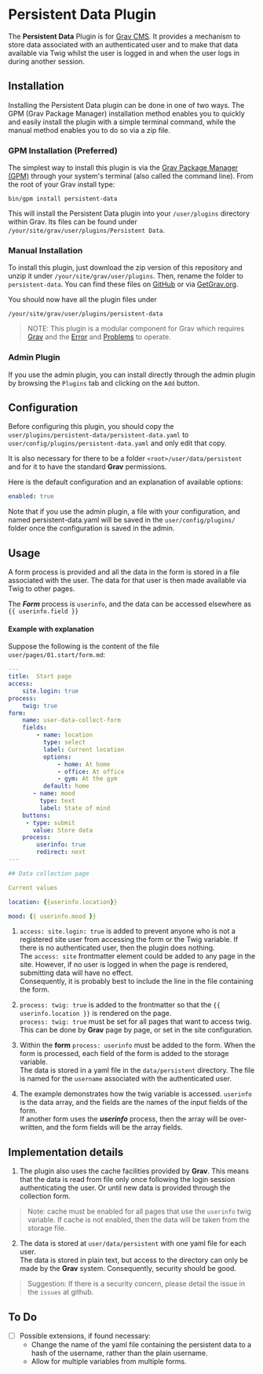 # Persistent Data Plugin

The **Persistent Data** Plugin is for [Grav CMS](http://github.com/getgrav/grav). It provides a mechanism to store data associated with an authenticated user and to make that data available via Twig whilst the user is logged in and when the user logs in during another session.

## Installation

Installing the Persistent Data plugin can be done in one of two ways. The GPM (Grav Package Manager) installation method enables you to quickly and easily install the plugin with a simple terminal command, while the manual method enables you to do so via a zip file.

### GPM Installation (Preferred)

The simplest way to install this plugin is via the [Grav Package Manager (GPM)](http://learn.getgrav.org/advanced/grav-gpm) through your system's terminal (also called the command line).  From the root of your Grav install type:

    bin/gpm install persistent-data

This will install the Persistent Data plugin into your `/user/plugins` directory within Grav. Its files can be found under `/your/site/grav/user/plugins/Persistent Data`.

### Manual Installation

To install this plugin, just download the zip version of this repository and unzip it under `/your/site/grav/user/plugins`. Then, rename the folder to `persistent-data`. You can find these files on [GitHub](https://github.com/r/grav-plugin-persistent-data) or via [GetGrav.org](http://getgrav.org/downloads/plugins#extras).

You should now have all the plugin files under

    /your/site/grav/user/plugins/persistent-data

> NOTE: This plugin is a modular component for Grav which requires [Grav](http://github.com/getgrav/grav) and the [Error](https://github.com/getgrav/grav-plugin-error) and [Problems](https://github.com/getgrav/grav-plugin-problems) to operate.

### Admin Plugin

If you use the admin plugin, you can install directly through the admin plugin by browsing the `Plugins` tab and clicking on the `Add` button.

## Configuration

Before configuring this plugin, you should copy the `user/plugins/persistent-data/persistent-data.yaml` to `user/config/plugins/persistent-data.yaml` and only edit that copy.

It is also necessary for there to be a folder `<root>/user/data/persistent` and for it to have the standard **Grav** permissions.

Here is the default configuration and an explanation of available options:

```yaml
enabled: true
```

Note that if you use the admin plugin, a file with your configuration, and named persistent-data.yaml will be saved in the `user/config/plugins/` folder once the configuration is saved in the admin.

## Usage

A form process is provided and all the data in the form is stored in a file associated with the user. The data for that user is then made available via Twig to other pages.

The ***Form*** process is `userinfo`, and the data can be accessed elsewhere as `{{ userinfo.field }}`

#### Example with explanation

Suppose the following is the content of the file `user/pages/01.start/form.md`:
``` yaml
---
title:  Start page
access:
    site.login: true
process:
    twig: true
form:
    name: user-data-collect-form
    fields:
        - name: location
          type: select
          label: Current location
          options:
              - home: At home
              - office: At office
              - gym: At the gym
          default: home
       - name: mood
         type: text
         label: State of mind
    buttons:
     - type: submit
       value: Store data
    process:
        userinfo: true
        redirect: next
---

## Data collection page

Current values

location: {{userinfo.location}}

mood: {{ userinfo.mood }}
```
1. `access: site.login: true` is added to prevent anyone who is not a registered site user from accessing the form or the Twig variable. If there is no authenticated user, then the plugin does nothing.  
The `access: site` frontmatter element could be added to any page in the site. However, if no user is logged in when the page is rendered, submitting data will have no effect.  
Consequently, it is probably best to include the line in the file containing the form.

2. `process: twig: true` is added to the frontmatter so that the `{{ userinfo.location }}` is rendered on the page.   
`process: twig: true` must be set for all pages that want to access twig. This can be done by **Grav** page by page, or set in the site configuration.

3. Within the **form** `process: userinfo` must be added to the form. When the form is processed, each field of the form is added to the storage variable.  
The data is stored in a yaml file in the `data/persistent` directory. The file is named for the `username` associated with the authenticated user.

4. The example demonstrates how the twig variable is accessed. `userinfo` is the data array, and the fields are the names of the input fields of the form.   
If another form uses the ***userinfo*** process, then the array will be over-written, and the form fields will be the array fields.

## Implementation details

1. The plugin also uses the cache facilities provided by **Grav**. This means that the data is read from file only once following the login session authenticating the user. Or until new data is provided through the collection form.
> Note: cache must be enabled for all pages that use the `userinfo` twig variable. If cache is not enabled, then the data will be taken from the storage file.

2. The data is stored at `user/data/persistent` with one yaml file for each user.  
The data is stored in plain text, but access to the directory can only be made by the **Grav** system. Consequently, security should be good.
> Suggestion: If there is a security concern, please detail the issue in the `issues` at github.

## To Do

- [ ] Possible extensions, if found necessary:
    - Change the name of the yaml file containing the persistent data to a hash of the username, rather than the plain username.
    - Allow for multiple variables from multiple forms.
